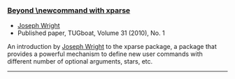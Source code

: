 

### [Beyond \newcommand with xparse](https://tug.org/TUGboat/tb31-1/tb97wright-xparse.pdf)

+ [Joseph Wright]({{site.baseurl}}/about/team/#joseph-wright)
+ Published paper, TUGboat, Volume 31 (2010), No. 1

An introduction by [Joseph Wright]({{site.baseurl}}/about/team/#joseph-wright) to the
xparse package, a package that provides a powerful mechanism to define
new user commands with different number of optional arguments, stars,
etc.

***

